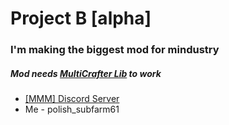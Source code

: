 # Project B [alpha]
### I'm making the biggest mod for mindustry
##### Mod needs [MultiCrafter Lib](https://github.com/liplum/MultiCrafterLib) to work
- [[MMM] Discord Server](https://discord.gg/7SSAupjxeD)
- Me - polish_subfarm61
